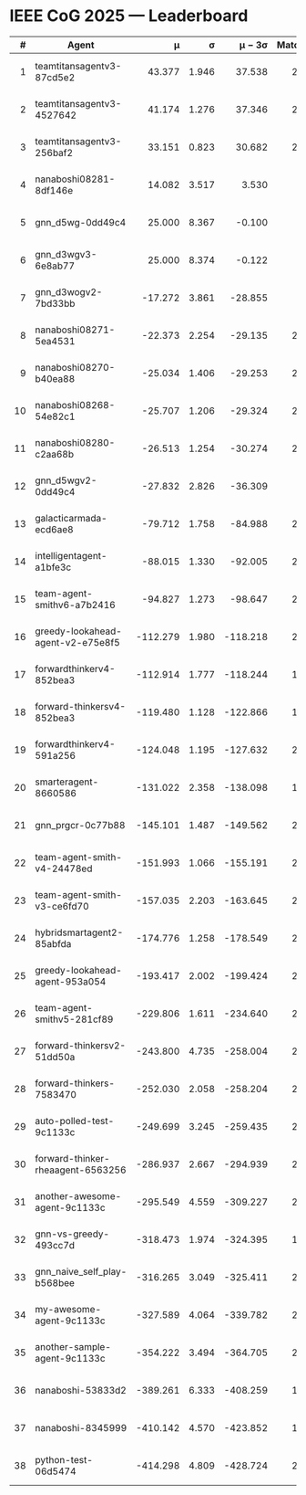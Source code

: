 # IEEE CoG 2025 — Leaderboard

| # | Agent | μ | σ | μ − 3σ | Matches | Updated |
|---:|---|---:|---:|---:|---:|---|
| 1 | teamtitansagentv3-87cd5e2 | 43.377 | 1.946 | 37.538 | 2240 | 2025-08-29 04:49 |
| 2 | teamtitansagentv3-4527642 | 41.174 | 1.276 | 37.346 | 2400 | 2025-08-29 04:49 |
| 3 | teamtitansagentv3-256baf2 | 33.151 | 0.823 | 30.682 | 2440 | 2025-08-29 04:49 |
| 4 | nanaboshi08281-8df146e | 14.082 | 3.517 | 3.530 | 70 | 2025-08-29 04:49 |
| 5 | gnn_d5wg-0dd49c4 | 25.000 | 8.367 | -0.100 | 80 | 2025-08-29 04:49 |
| 6 | gnn_d3wgv3-6e8ab77 | 25.000 | 8.374 | -0.122 | 98 | 2025-08-29 04:49 |
| 7 | gnn_d3wogv2-7bd33bb | -17.272 | 3.861 | -28.855 | 88 | 2025-08-29 04:49 |
| 8 | nanaboshi08271-5ea4531 | -22.373 | 2.254 | -29.135 | 2600 | 2025-08-29 04:49 |
| 9 | nanaboshi08270-b40ea88 | -25.034 | 1.406 | -29.253 | 2500 | 2025-08-29 04:49 |
| 10 | nanaboshi08268-54e82c1 | -25.707 | 1.206 | -29.324 | 2340 | 2025-08-29 04:49 |
| 11 | nanaboshi08280-c2aa68b | -26.513 | 1.254 | -30.274 | 2160 | 2025-08-29 04:49 |
| 12 | gnn_d5wgv2-0dd49c4 | -27.832 | 2.826 | -36.309 | 100 | 2025-08-29 04:49 |
| 13 | galacticarmada-ecd6ae8 | -79.712 | 1.758 | -84.988 | 2400 | 2025-08-29 04:49 |
| 14 | intelligentagent-a1bfe3c | -88.015 | 1.330 | -92.005 | 2170 | 2025-08-29 04:49 |
| 15 | team-agent-smithv6-a7b2416 | -94.827 | 1.273 | -98.647 | 2540 | 2025-08-29 04:49 |
| 16 | greedy-lookahead-agent-v2-e75e8f5 | -112.279 | 1.980 | -118.218 | 2230 | 2025-08-29 04:49 |
| 17 | forwardthinkerv4-852bea3 | -112.914 | 1.777 | -118.244 | 1893 | 2025-08-29 04:49 |
| 18 | forward-thinkersv4-852bea3 | -119.480 | 1.128 | -122.866 | 1908 | 2025-08-29 04:49 |
| 19 | forwardthinkerv4-591a256 | -124.048 | 1.195 | -127.632 | 2152 | 2025-08-29 04:49 |
| 20 | smarteragent-8660586 | -131.022 | 2.358 | -138.098 | 1884 | 2025-08-29 04:49 |
| 21 | gnn_prgcr-0c77b88 | -145.101 | 1.487 | -149.562 | 2230 | 2025-08-29 04:49 |
| 22 | team-agent-smith-v4-24478ed | -151.993 | 1.066 | -155.191 | 2278 | 2025-08-29 04:49 |
| 23 | team-agent-smith-v3-ce6fd70 | -157.035 | 2.203 | -163.645 | 2838 | 2025-08-29 04:49 |
| 24 | hybridsmartagent2-85abfda | -174.776 | 1.258 | -178.549 | 2255 | 2025-08-29 04:49 |
| 25 | greedy-lookahead-agent-953a054 | -193.417 | 2.002 | -199.424 | 2278 | 2025-08-29 04:49 |
| 26 | team-agent-smithv5-281cf89 | -229.806 | 1.611 | -234.640 | 2300 | 2025-08-29 04:49 |
| 27 | forward-thinkersv2-51dd50a | -243.800 | 4.735 | -258.004 | 2244 | 2025-08-29 04:49 |
| 28 | forward-thinkers-7583470 | -252.030 | 2.058 | -258.204 | 2220 | 2025-08-29 04:49 |
| 29 | auto-polled-test-9c1133c | -249.699 | 3.245 | -259.435 | 2380 | 2025-08-29 04:49 |
| 30 | forward-thinker-rheaagent-6563256 | -286.937 | 2.667 | -294.939 | 2144 | 2025-08-29 04:49 |
| 31 | another-awesome-agent-9c1133c | -295.549 | 4.559 | -309.227 | 2080 | 2025-08-29 04:49 |
| 32 | gnn-vs-greedy-493cc7d | -318.473 | 1.974 | -324.395 | 1700 | 2025-08-29 04:49 |
| 33 | gnn_naive_self_play-b568bee | -316.265 | 3.049 | -325.411 | 2060 | 2025-08-29 04:49 |
| 34 | my-awesome-agent-9c1133c | -327.589 | 4.064 | -339.782 | 2240 | 2025-08-29 04:49 |
| 35 | another-sample-agent-9c1133c | -354.222 | 3.494 | -364.705 | 2520 | 2025-08-29 04:49 |
| 36 | nanaboshi-53833d2 | -389.261 | 6.333 | -408.259 | 1920 | 2025-08-29 04:49 |
| 37 | nanaboshi-8345999 | -410.142 | 4.570 | -423.852 | 1900 | 2025-08-29 04:49 |
| 38 | python-test-06d5474 | -414.298 | 4.809 | -428.724 | 2210 | 2025-08-29 04:49 |
